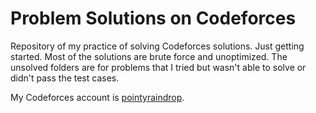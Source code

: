# Problem Solutions on Codeforces

Repository of my practice of solving Codeforces solutions. Just getting started. Most of the solutions are brute force and unoptimized. The unsolved folders are for problems that I tried but wasn't able to solve or didn't pass the test cases.

My Codeforces account is [pointyraindrop](https://codeforces.com/profile/thepointyraindrop).
